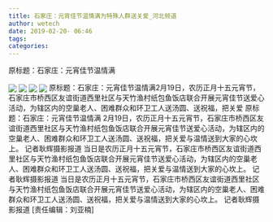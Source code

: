 ```yaml
---
title: 石家庄：元宵佳节温情满为特殊人群送关爱_河北频道
author: wetech
date: 2019-02-20- 06:46
tags: 
categories: 
---
```

原标题：石家庄：元宵佳节温情满
<!-- more -->
                
<img align="center" border="0" src="http://p2.ifengimg.com/a/2019_08/854def63e54d079_size76_w800_h546.jpg" />
                
<img align="center" border="0" src="http://p1.ifengimg.com/a/2019_08/fe96cdc256e6656_size62_w800_h544.jpg" />
            
<img align="center" border="0" src="http://p0.ifengimg.com/a/2019_08/bce39ce6bdae6ee_size59_w800_h522.jpg" />
<img align="center" border="0" src="http://p2.ifengimg.com/a/2016/0810/204c433878d5cf9size1_w16_h16.png" />
原标题：石家庄：元宵佳节温情满2月19日，农历正月十五元宵节，石家庄市桥西区友谊街道西里社区与天竹渔村纸包鱼饭店联合开展元宵佳节送爱心活动，为辖区内的空巢老人、困难群众和环卫工人送汤圆、送祝福，把关爱
原标题：石家庄：元宵佳节温情满
2月19日，农历正月十五元宵节，石家庄市桥西区友谊街道西里社区与天竹渔村纸包鱼饭店联合开展元宵佳节送爱心活动，为辖区内的空巢老人、困难群众和环卫工人送汤圆、送祝福，把关爱与温情送到大家的心坎上。 记者耿辉摄影报道
当日是农历正月十五元宵节，石家庄市桥西区友谊街道西里社区与天竹渔村纸包鱼饭店联合开展元宵佳节送爱心活动，为辖区内的空巢老人、困难群众和环卫工人送汤圆、送祝福，把关爱与温情送到大家的心坎上。 记者耿辉摄影报道
当日是农历正月十五元宵节，石家庄市桥西区友谊街道西里社区与天竹渔村纸包鱼饭店联合开展元宵佳节送爱心活动，为辖区内的空巢老人、困难群众和环卫工人送汤圆、送祝福，把关爱与温情送到大家的心坎上。 记者耿辉摄影报道
[责任编辑：刘亚楠]
            
